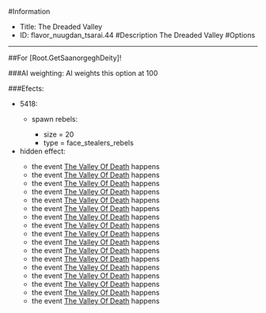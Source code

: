 #Information
 - Title: The Dreaded Valley
 - ID: flavor_nuugdan_tsarai.44
#Description
The Dreaded Valley
#Options

___
##For [Root.GetSaanorgeghDeity]!

###AI weighting:
AI weights this option at 100


###Efects:<ul><li>5418:</li><ul><li>spawn rebels:</li><ul><li>size = 20</li><li>type = face_stealers_rebels</li></ul></ul><li>hidden effect:</li><ul><li>the event [The Valley Of Death](../events/the_valley_of_death.md) happens</li><li>the event [The Valley Of Death](../events/the_valley_of_death.md) happens</li><li>the event [The Valley Of Death](../events/the_valley_of_death.md) happens</li><li>the event [The Valley Of Death](../events/the_valley_of_death.md) happens</li><li>the event [The Valley Of Death](../events/the_valley_of_death.md) happens</li><li>the event [The Valley Of Death](../events/the_valley_of_death.md) happens</li><li>the event [The Valley Of Death](../events/the_valley_of_death.md) happens</li><li>the event [The Valley Of Death](../events/the_valley_of_death.md) happens</li><li>the event [The Valley Of Death](../events/the_valley_of_death.md) happens</li><li>the event [The Valley Of Death](../events/the_valley_of_death.md) happens</li><li>the event [The Valley Of Death](../events/the_valley_of_death.md) happens</li><li>the event [The Valley Of Death](../events/the_valley_of_death.md) happens</li><li>the event [The Valley Of Death](../events/the_valley_of_death.md) happens</li><li>the event [The Valley Of Death](../events/the_valley_of_death.md) happens</li><li>the event [The Valley Of Death](../events/the_valley_of_death.md) happens</li><li>the event [The Valley Of Death](../events/the_valley_of_death.md) happens</li><li>the event [The Valley Of Death](../events/the_valley_of_death.md) happens</li></ul></ul>
